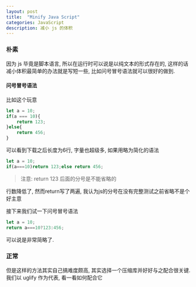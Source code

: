 ```yaml
---
layout: post
title:  "Minify Java Script"
categories: JavaScript
description: 减小 js 的体积
---
```


### 朴素

因为 js 毕竟是脚本语言, 所以在运行时可以说是以纯文本的形式存在的, 这样的话减小体积最简单的办法就是写短一些, 比如问号冒号语法就可以很好的做到.

#### 问号冒号语法

比如这个玩意

```js
let a = 10;
if(a === 10){
    return 123;
}else{
    return 456;
}
```

可以看到下载之后长度为6行, 字量也超级多, 如果用略为简化的语法

```js
let a = 10;
if(a===10)return 123;else return 456;
```

> 注意: return 123 后面的分号是不能省略的

行数降低了, 然而return写了两遍, 我认为js的分号在没有完整测试之前省略不是个好主意

接下来我们试一下问号冒号语法

```js
let a = 10;
return a===10?123:456;
```

可以说是非常简略了.

### 正常

但是这样的方法其实自己搞难度颇高, 其实选择一个压缩库并好好与之配合很关键. 我们以 uglify 作为代表, 看一看如何配合它